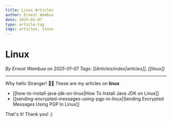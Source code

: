 ```yaml
---
title: Linux Articles
author: Ernest Wambua
date: 2025-01-07
type: article-tag
tags: articles, linux
---
```


# Linux
_By Ernest Wambua on 2025-01-07_
_Tags: [[Articles/index|articles]], [[linux]]_
___

Why hello Stranger! 👋😀
These are my articles on **linux**

- [[how-to-install-java-jdk-on-linux|How To Install Java JDK on Linux]]
- [[sending-encrypted-messages-using-pgp-in-linux|Sending Encrypted Messages Using PGP In Linux]]

That's it! Thank you! :)